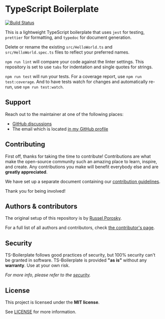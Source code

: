 # TypeScript Boilerplate

[![Build Status](https://github.com/russelporosky/ts-boilerplate/actions/workflows/ci.yml/badge.svg)](https://github.com/russelporosky/ts-boilerplate/actions)

This is a lightweight TypeScript boilerplate that uses `jest` for testing, `prettier` for formatting, and `typedoc` for document generation.

Delete or rename the existing `src/HelloWorld.ts` and `src/HelloWorld.spec.ts` files to reflect your preferred names.

`npm run lint` will compare your code against the linter settings. This repository is set to use `tabs` for indentation and single quotes for strings.

`npm run test` will run your tests. For a coverage report, use `npm run test:coverage`. And to have tests watch for changes and automatically re-run, use `npm run test:watch`.

## Support

Reach out to the maintainer at one of the following places:

- [GitHub discussions](https://github.com/russelporosky/ts-boilerplate/discussions)
- The email which is located [in my GitHub profile](https://github.com/russelporosky)

## Contributing

First off, thanks for taking the time to contribute! Contributions are what make the open-source community such an amazing place to learn, inspire, and create. Any contributions you make will benefit everybody else and are **greatly appreciated**.

We have set up a separate document containing our [contribution guidelines](CONTRIBUTING.md).

Thank you for being involved!

## Authors & contributors

The original setup of this repository is by [Russel Porosky](https://github.com/russelporosky).

For a full list of all authors and contributors, check [the contributor's page](https://github.com/russelporosky/ts-boilerplate/contributors).

## Security

TS-Boilerplate follows good practices of security, but 100% security can't be granted in software.
TS-Boilerplate is provided **"as is"** without any **warranty**. Use at your own risk.

_For more info, please refer to the [security](SECURITY.md)._

## License

This project is licensed under the **MIT license**.

See [LICENSE](LICENSE) for more information.
